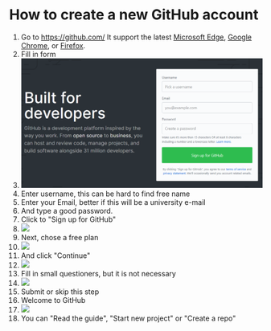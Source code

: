 # How to create a new GitHub account

1. Go to https://github.com/  It support  the latest [Microsoft Edge](https://www.microsoft.com/en-us/windows/microsoft-edge), [Google Chrome](https://chrome.google.com/), or [Firefox](https://mozilla.org/firefox/).
2. Fill in form 
3. ![](https://github.com/Anaga/TARvg17/blob/master/Info/Img/GitHubLogin1.PNG)
4. Enter username, this can be hard to find free name
5. Enter your Email, better if this will be a university e-mail
6. And type a good password.
7. Click to "Sign up for GitHub"
8. ![](C:\Users\aleks\Documents\GitHub\TARvg17\Info\Img\GitHubLogin2.PNG)
9. Next, chose a free plan
10. ![](C:\Users\aleks\Documents\GitHub\TARvg17\Info\Img\GitHubLogin3.PNG)
11. And click "Continue"
12. ![](C:\Users\aleks\Documents\GitHub\TARvg17\Info\Img\GitHubLogin3a.PNG)
13. Fill in small questioners, but it is not necessary
14. ![](C:\Users\aleks\Documents\GitHub\TARvg17\Info\Img\GitHubLogin4.PNG)
15. Submit or skip this step
16. Welcome to GitHub
17. ![](C:\Users\aleks\Documents\GitHub\TARvg17\Info\Img\GitHubLogin5.PNG)
18. You can "Read the guide", "Start new project" or "Create a repo"